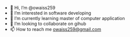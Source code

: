 - 👋 Hi, I’m @owaiss259
- 👀 I’m interested in software developing
- 🌱 I’m currently learning master of computer application
- 💞️ I’m looking to collaborate on gihub
- 📫 How to reach me owaiss259@gmail.com

<!---
owaiss259/owaiss259 is a ✨ special ✨ repository because its `README.md` (this file) appears on your GitHub profile.
You can click the Preview link to take a look at your changes.
--->
